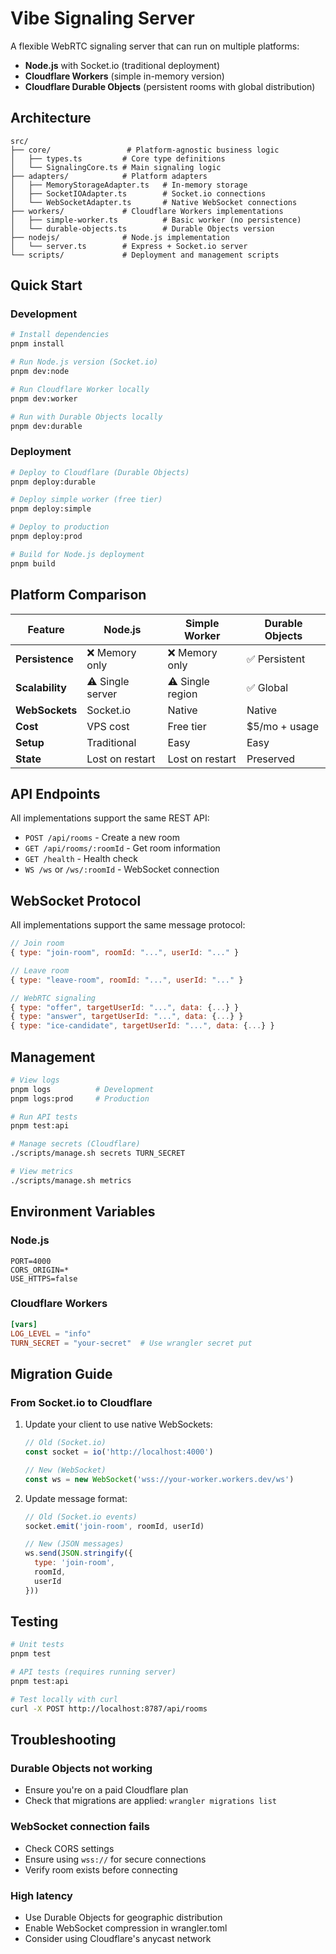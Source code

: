# Vibe Signaling Server

A flexible WebRTC signaling server that can run on multiple platforms:
- **Node.js** with Socket.io (traditional deployment)
- **Cloudflare Workers** (simple in-memory version)
- **Cloudflare Durable Objects** (persistent rooms with global distribution)

## Architecture

```
src/
├── core/                 # Platform-agnostic business logic
│   ├── types.ts         # Core type definitions
│   └── SignalingCore.ts # Main signaling logic
├── adapters/            # Platform adapters
│   ├── MemoryStorageAdapter.ts   # In-memory storage
│   ├── SocketIOAdapter.ts        # Socket.io connections
│   └── WebSocketAdapter.ts       # Native WebSocket connections
├── workers/             # Cloudflare Workers implementations
│   ├── simple-worker.ts          # Basic worker (no persistence)
│   └── durable-objects.ts        # Durable Objects version
├── nodejs/              # Node.js implementation
│   └── server.ts        # Express + Socket.io server
└── scripts/             # Deployment and management scripts
```

## Quick Start

### Development

```bash
# Install dependencies
pnpm install

# Run Node.js version (Socket.io)
pnpm dev:node

# Run Cloudflare Worker locally
pnpm dev:worker

# Run with Durable Objects locally
pnpm dev:durable
```

### Deployment

```bash
# Deploy to Cloudflare (Durable Objects)
pnpm deploy:durable

# Deploy simple worker (free tier)
pnpm deploy:simple

# Deploy to production
pnpm deploy:prod

# Build for Node.js deployment
pnpm build
```

## Platform Comparison

| Feature | Node.js | Simple Worker | Durable Objects |
|---------|---------|---------------|-----------------|
| **Persistence** | ❌ Memory only | ❌ Memory only | ✅ Persistent |
| **Scalability** | ⚠️ Single server | ⚠️ Single region | ✅ Global |
| **WebSockets** | Socket.io | Native | Native |
| **Cost** | VPS cost | Free tier | $5/mo + usage |
| **Setup** | Traditional | Easy | Easy |
| **State** | Lost on restart | Lost on restart | Preserved |

## API Endpoints

All implementations support the same REST API:

- `POST /api/rooms` - Create a new room
- `GET /api/rooms/:roomId` - Get room information
- `GET /health` - Health check
- `WS /ws` or `/ws/:roomId` - WebSocket connection

## WebSocket Protocol

All implementations support the same message protocol:

```javascript
// Join room
{ type: "join-room", roomId: "...", userId: "..." }

// Leave room  
{ type: "leave-room", roomId: "...", userId: "..." }

// WebRTC signaling
{ type: "offer", targetUserId: "...", data: {...} }
{ type: "answer", targetUserId: "...", data: {...} }
{ type: "ice-candidate", targetUserId: "...", data: {...} }
```

## Management

```bash
# View logs
pnpm logs          # Development
pnpm logs:prod     # Production

# Run API tests
pnpm test:api

# Manage secrets (Cloudflare)
./scripts/manage.sh secrets TURN_SECRET

# View metrics
./scripts/manage.sh metrics
```

## Environment Variables

### Node.js
```env
PORT=4000
CORS_ORIGIN=*
USE_HTTPS=false
```

### Cloudflare Workers
```toml
[vars]
LOG_LEVEL = "info"
TURN_SECRET = "your-secret"  # Use wrangler secret put
```

## Migration Guide

### From Socket.io to Cloudflare

1. Update your client to use native WebSockets:
   ```javascript
   // Old (Socket.io)
   const socket = io('http://localhost:4000')
   
   // New (WebSocket)
   const ws = new WebSocket('wss://your-worker.workers.dev/ws')
   ```

2. Update message format:
   ```javascript
   // Old (Socket.io events)
   socket.emit('join-room', roomId, userId)
   
   // New (JSON messages)
   ws.send(JSON.stringify({ 
     type: 'join-room', 
     roomId, 
     userId 
   }))
   ```

## Testing

```bash
# Unit tests
pnpm test

# API tests (requires running server)
pnpm test:api

# Test locally with curl
curl -X POST http://localhost:8787/api/rooms
```

## Troubleshooting

### Durable Objects not working
- Ensure you're on a paid Cloudflare plan
- Check that migrations are applied: `wrangler migrations list`

### WebSocket connection fails
- Check CORS settings
- Ensure using `wss://` for secure connections
- Verify room exists before connecting

### High latency
- Use Durable Objects for geographic distribution
- Enable WebSocket compression in wrangler.toml
- Consider using Cloudflare's anycast network